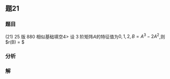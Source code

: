 ## 题21
### 题目
(21) 25 版 880 相似基础填空$4 >$
设 3 阶矩阵$A$的特征值为$0,1,2,B = A^3 - 2A^2$,则$r(B) = $
### 分析

### 解